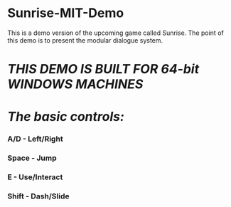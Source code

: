 # Sunrise-MIT-Demo
This is a demo version of the upcoming game called Sunrise. The point of this demo is to present the modular dialogue system.
# ***THIS DEMO IS BUILT FOR 64-bit WINDOWS MACHINES***
# ***The basic controls:***
### **A/D** - Left/Right
### **Space** - Jump
### **E** - Use/Interact
### **Shift** - Dash/Slide
